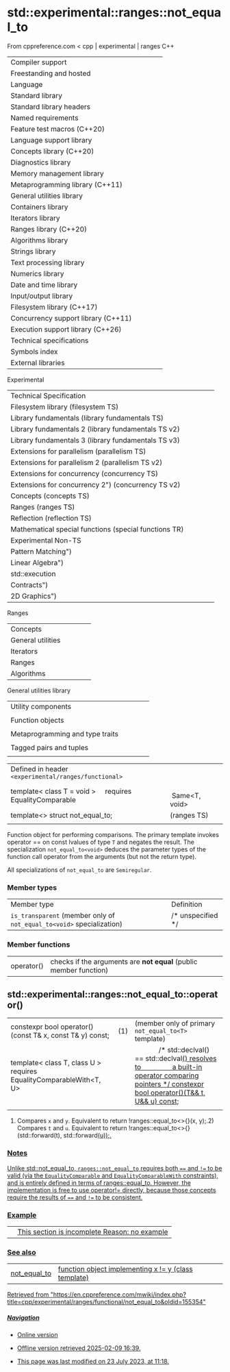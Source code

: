# std::experimental::ranges::not_equal_to

From cppreference.com
< cpp‎ | experimental‎ | ranges
C++

|  |  |  |  |  |
| --- | --- | --- | --- | --- |
| Compiler support | | | | |
| Freestanding and hosted | | | | |
| Language | | | | |
| Standard library | | | | |
| Standard library headers | | | | |
| Named requirements | | | | |
| Feature test macros (C++20) | | | | |
| Language support library | | | | |
| Concepts library (C++20) | | | | |
| Diagnostics library | | | | |
| Memory management library | | | | |
| Metaprogramming library (C++11) | | | | |
| General utilities library | | | | |
| Containers library | | | | |
| Iterators library | | | | |
| Ranges library (C++20) | | | | |
| Algorithms library | | | | |
| Strings library | | | | |
| Text processing library | | | | |
| Numerics library | | | | |
| Date and time library | | | | |
| Input/output library | | | | |
| Filesystem library (C++17) | | | | |
| Concurrency support library (C++11) | | | | |
| Execution support library (C++26) | | | | |
| Technical specifications | | | | |
| Symbols index | | | | |
| External libraries | | | | |

Experimental

|  |  |  |  |  |
| --- | --- | --- | --- | --- |
| Technical Specification | | | | |
| Filesystem library (filesystem TS) | | | | |
| Library fundamentals (library fundamentals TS) | | | | |
| Library fundamentals 2 (library fundamentals TS v2) | | | | |
| Library fundamentals 3 (library fundamentals TS v3) | | | | |
| Extensions for parallelism (parallelism TS) | | | | |
| Extensions for parallelism 2 (parallelism TS v2) | | | | |
| Extensions for concurrency (concurrency TS) | | | | |
| Extensions for concurrency 2") (concurrency TS v2) | | | | |
| Concepts (concepts TS) | | | | |
| Ranges (ranges TS) | | | | |
| Reflection (reflection TS) | | | | |
| Mathematical special functions (special functions TR) | | | | |
| Experimental Non-TS | | | | |
| Pattern Matching") | | | | |
| Linear Algebra") | | | | |
| std::execution | | | | |
| Contracts") | | | | |
| 2D Graphics") | | | | |

Ranges

|  |  |  |  |  |
| --- | --- | --- | --- | --- |
| Concepts | | | | |
| General utilities | | | | |
| Iterators | | | | |
| Ranges | | | | |
| Algorithms | | | | |

General utilities library

|  |  |  |  |  |
| --- | --- | --- | --- | --- |
| Utility components | | | | |
| |  |  |  |  |  | | --- | --- | --- | --- | --- | | swap | | | | | | |  |  |  |  |  | | --- | --- | --- | --- | --- | | exchange | | | | | |
| Function objects | | | | |
| |  |  |  |  |  | | --- | --- | --- | --- | --- | | invoke | | | | | | identity | | | | | | |  |  |  |  |  | | --- | --- | --- | --- | --- | | equal_to | | | | | | ****not_equal_to**** | | | | | | |  |  |  |  |  | | --- | --- | --- | --- | --- | | greater | | | | | | less | | | | | | |  |  |  |  |  | | --- | --- | --- | --- | --- | | greater_equal | | | | | | less_equal | | | | | |
| Metaprogramming and type traits | | | | |
| |  |  |  |  |  | | --- | --- | --- | --- | --- | | is_swappable_withis_swappable | | | | | | |  |  |  |  |  | | --- | --- | --- | --- | --- | | is_nothrow_swappable_withis_nothrow_swappable | | | | | | |  |  |  |  |  | | --- | --- | --- | --- | --- | | common_reference | | | | | | common_type | | | | | |
| Tagged pairs and tuples | | | | |
| |  |  |  |  |  | | --- | --- | --- | --- | --- | | TagSpecifier | | | | | | TaggedType | | | | | |  | | | | | | |  |  |  |  |  | | --- | --- | --- | --- | --- | | tagged | | | | | | tag specifiers | | | | | |  | | | | | | |  |  |  |  |  | | --- | --- | --- | --- | --- | | tagged_pair | | | | | | make_tagged_pair | | | | | |  | | | | | | |  |  |  |  |  | | --- | --- | --- | --- | --- | | tagged_tuple | | | | | | make_tagged_tuple | | | | | |  | | | | | |

|  |  |  |
| --- | --- | --- |
| Defined in header `<experimental/ranges/functional>` |  |  |
| template< class T = void >      requires EqualityComparable<T> ||               Same<T, void> ||               /\* == on two const T lvalues invokes a built-in operator comparing pointers \*/ struct not_equal_to; |  | (ranges TS) |
| template<>  struct not_equal_to<void>; |  | (ranges TS) |
|  |  |  |

Function object for performing comparisons. The primary template invokes operator == on const lvalues of type `T` and negates the result. The specialization `not_equal_to<void>` deduces the parameter types of the function call operator from the arguments (but not the return type).

All specializations of `not_equal_to` are `Semiregular`.

### Member types

|  |  |
| --- | --- |
| Member type | Definition |
| `is_transparent` (member only of `not_equal_to<void>` specialization) | /\* unspecified \*/ |

### Member functions

|  |  |
| --- | --- |
| operator() | checks if the arguments are **not equal**   (public member function) |

## std::experimental::ranges::not_equal_to::operator()

|  |  |  |
| --- | --- | --- |
| constexpr bool operator()(const T& x, const T& y) const; | (1) | (member only of primary `not_equal_to<T>` template) |
| template< class T, class U >      requires EqualityComparableWith<T, U> ||               /\* std::declval<T>() == std::declval<U>() resolves to                  a built-in operator comparing pointers \*/ constexpr bool operator()(T&& t, U&& u) const; | (2) | (member only of `not_equal_to<void>` specialization) |
|  |  |  |

1) Compares `x` and `y`. Equivalent to return !ranges::equal_to<>{}(x, y);.2) Compares `t` and `u`. Equivalent to return !ranges::equal_to<>{}(std::forward<T>(t), std::forward<U>(u));.

### Notes

Unlike std::not_equal_to, `ranges::not_equal_to` requires both `==` and `!=` to be valid (via the `EqualityComparable` and `EqualityComparableWith` constraints), and is entirely defined in terms of
ranges::equal_to. However, the implementation is free to use operator!= directly, because those concepts require the results of `==` and `!=` to be consistent.

### Example

|  |  |
| --- | --- |
|  | This section is incomplete Reason: no example |

### See also

|  |  |
| --- | --- |
| not_equal_to | function object implementing x != y   (class template) |

Retrieved from "<https://en.cppreference.com/mwiki/index.php?title=cpp/experimental/ranges/functional/not_equal_to&oldid=155354>"

##### Navigation

- Online version
- Offline version retrieved 2025-02-09 16:39.

- This page was last modified on 23 July 2023, at 11:18.